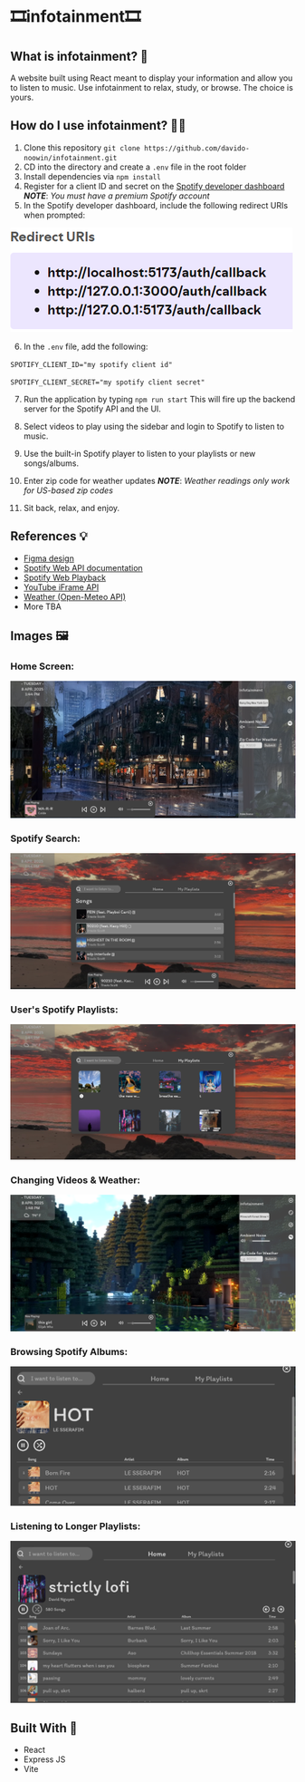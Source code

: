 # 🎞️infotainment🎞️
## What is infotainment? 🤔
A website built using React meant to display your information and allow you to listen to music. Use infotainment to relax, study, or browse. The choice is yours.
## How do I use infotainment? 🐱‍💻
1. Clone this repository `git clone https://github.com/davido-noowin/infotainment.git`
2. CD into the directory and create a `.env` file in the root folder
3. Install dependencies via `npm install`
4. Register for a client ID and secret on the [Spotify developer dashboard](https://developer.spotify.com/dashboard) **_NOTE_**: _You must have a premium Spotify account_
5. In the Spotify developer dashboard, include the following redirect URIs when prompted:
<img src="./images/redirectURIs.PNG"/>

6. In the `.env` file, add the following: 

`SPOTIFY_CLIENT_ID="my spotify client id"`
<br />

`SPOTIFY_CLIENT_SECRET="my spotify client secret"` 

7. Run the application by typing `npm run start` This will fire up the backend server for the Spotify API and the UI.

8. Select videos to play using the sidebar and login to Spotify to listen to music.

9. Use the built-in Spotify player to listen to your playlists or new songs/albums.

10. Enter zip code for weather updates **_NOTE_**: _Weather readings only work for US-based zip codes_

11. Sit back, relax, and enjoy.

## References 💡
* [Figma design](https://www.figma.com/design/8GSl8ELzVrjUhudOh2S0vL/infotainment?node-id=6-6&t=3T6RfQAnLcjKlcF4-1)
* [Spotify Web API documentation](https://developer.spotify.com/documentation/web-api)
* [Spotify Web Playback](https://developer.spotify.com/documentation/web-playback-sdk)
* [YouTube iFrame API](https://developers.google.com/youtube/iframe_api_reference)
* [Weather (Open-Meteo API)](https://open-meteo.com/en/docs)
* More TBA

## Images 🖼️
### Home Screen:

<img src="./images/Cap1.PNG"/>

### Spotify Search:

<img src="./images/Cap2.PNG"/>

### User's Spotify Playlists:

<img src="./images/Cap3.PNG"/>


### Changing Videos & Weather:

<img src="./images/Cap4.PNG"/>

### Browsing Spotify Albums:

<img src="./images/Cap5.PNG"/>

### Listening to Longer Playlists:

<img src="./images/Cap6.png"/>

## Built With 🔨
* React
* Express JS
* Vite
